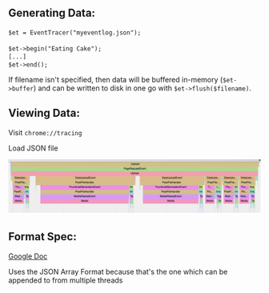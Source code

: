 Generating Data:
----------------
```
$et = EventTracer("myeventlog.json");

$et->begin("Eating Cake");
[...]
$et->end();
```

If filename isn't specified, then data will be buffered
in-memory (`$et->buffer`) and can be written to disk in
one go with `$et->flush($filename)`.

Viewing Data:
-------------
Visit `chrome://tracing`

Load JSON file

![Screenshot](.github/readme/trace.png)


Format Spec:
------------
[Google Doc](https://docs.google.com/document/d/1CvAClvFfyA5R-PhYUmn5OOQtYMH4h6I0nSsKchNAySU/edit)

Uses the JSON Array Format because that's the one which can be appended to from multiple threads
